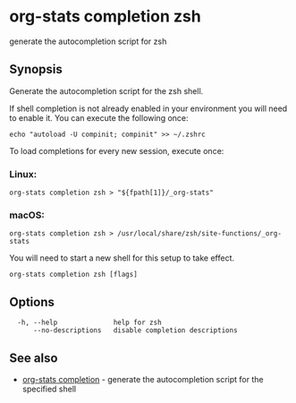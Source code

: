 # org-stats completion zsh

generate the autocompletion script for zsh

## Synopsis


Generate the autocompletion script for the zsh shell.

If shell completion is not already enabled in your environment you will need
to enable it.  You can execute the following once:

	echo "autoload -U compinit; compinit" >> ~/.zshrc

To load completions for every new session, execute once:

### Linux:

	org-stats completion zsh > "${fpath[1]}/_org-stats"

### macOS:

	org-stats completion zsh > /usr/local/share/zsh/site-functions/_org-stats

You will need to start a new shell for this setup to take effect.


```
org-stats completion zsh [flags]
```

## Options

```
  -h, --help              help for zsh
      --no-descriptions   disable completion descriptions
```

## See also

* [org-stats completion](org-stats_completion.md)	 - generate the autocompletion script for the specified shell

